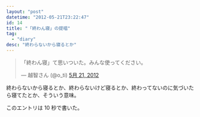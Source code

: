 ```yaml
---
layout: "post"
datetime: "2012-05-21T23:22:47"
id: 14
title: "「終わん寝」の提唱"
tag:
  - "diary"
desc: "終わらないから寝るとか"
---
```


<blockquote class="twitter-tweet tw-align-center" lang="ja"><p>「終わん寝」て思いついた。みんな使ってください。</p>&mdash; 越智さん (@o_ti) <a href="https://twitter.com/o_ti/status/204577426532081664" data-datetime="2012-05-21T14:20:34+00:00">5月 21, 2012</a></blockquote>
<script src="//platform.twitter.com/widgets.js"></script>

終わらないから寝るとか、終わらないけど寝るとか、終わってないのに気づいたら寝てたとか、そういう意味。

このエントリは 10 秒で書いた。

